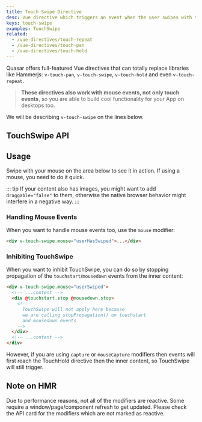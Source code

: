 ```yaml
---
title: Touch Swipe Directive
desc: Vue directive which triggers an event when the user swipes with the finger or mouse on a component or element.
keys: touch-swipe
examples: TouchSwipe
related:
  - /vue-directives/touch-repeat
  - /vue-directives/touch-pan
  - /vue-directives/touch-hold
---
```


Quasar offers full-featured Vue directives that can totally replace libraries like Hammerjs: `v-touch-pan`, `v-touch-swipe`, `v-touch-hold` and even `v-touch-repeat`.

> **These directives also work with mouse events, not only touch events**, so you are able to build cool functionality for your App on desktops too.

We will be describing `v-touch-swipe` on the lines below.

## TouchSwipe API

<doc-api file="TouchSwipe" />

## Usage
Swipe with your mouse on the area below to see it in action. If using a mouse, you need to do it quick.

::: tip
If your content also has images, you might want to add `draggable="false"` to them, otherwise the native browser behavior might interfere in a negative way.
:::

<doc-example title="All directions" file="Basic" />

<doc-example title="One direction only" file="Right" />

<doc-example title="Several directions" file="UpOrLeft" />

### Handling Mouse Events
When you want to handle mouse events too, use the `mouse` modifier:

```html
<div v-touch-swipe.mouse="userHasSwiped">...</div>
```

### Inhibiting TouchSwipe
When you want to inhibit TouchSwipe, you can do so by stopping propagation of the `touchstart`/`mousedown` events from the inner content:

```html
<div v-touch-swipe.mouse="userSwiped">
  <!-- ...content -->
  <div @touchstart.stop @mousedown.stop>
    <!--
      TouchSwipe will not apply here because
      we are calling stopPropagation() on touchstart
      and mousedown events
    -->
  </div>
  <!-- ...content -->
</div>
```

However, if you are using `capture` or `mouseCapture` modifiers then events will first reach the TouchHold directive then the inner content, so TouchSwipe will still trigger.

## Note on HMR
Due to performance reasons, not all of the modifiers are reactive. Some require a window/page/component refresh to get updated. Please check the API card for the modifiers which are not marked as reactive.
